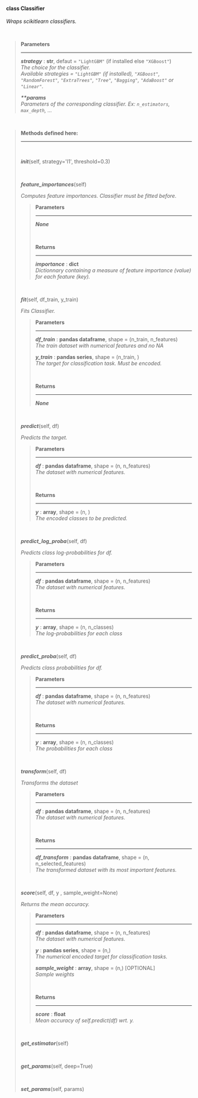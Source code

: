 #### class Classifier ####
*Wraps scikitlearn classifiers.* <br/>

<br/>

> **Parameters**
> ___
>  
> ***strategy*** : **str**, defaut = `"LightGBM"` (if installed else `"XGBoost"`) <br/>
> *The choice for the classifier.* <br/>
> *Available strategies = `"LightGBM"` (if installed), `"XGBoost"`, `"RandomForest"`, `"ExtraTrees"`, `"Tree"`, `"Bagging"`, `"AdaBoost"` or `"Linear"`.* 
>
> ***\*\*params*** <br/>
> *Parameters of the corresponding classifier. Ex: `n_estimators`, `max_depth`, ...*

<br/>

> **Methods defined here:**
> ___
>
> <br/>
>
> ***init***(self, strategy='l1', threshold=0.3) 
> 
> <br/>
>
> ***feature_importances***(self) 
>
> *Computes feature importances. Classifier must be fitted before.*
>
>> **Parameters** 
>> ___ 
>>
>> ***None*** 
>>
>> <br/>
>>
>> **Returns** 
>> ___ 
>>
>> ***importance*** : **dict** <br/>
>> *Dictionnary containing a measure of feature importance (value) for each feature (key).*
>
> <br/>
>
> ***fit***(self, df_train, y_train) 
>
> *Fits Classifier.*
>
>> **Parameters** 
>> ___ 
>> 
>> ***df_train*** : **pandas dataframe**, shape = (n_train, n_features) <br/>
>> *The train dataset with numerical features and no NA* 
>>
>> ***y_train*** : **pandas series**, shape = (n_train, ) <br/>
>> *The target for classification task. Must be encoded.* 
>>
>> <br/>
>> 
>> **Returns** 
>> ___ 
>>
>> ***None*** 
>
> <br/>
>
> ***predict***(self, df) 
>
> *Predicts the target.*
>
>> **Parameters** 
>> ___ 
>> 
>> ***df*** : **pandas dataframe**, shape = (n, n_features) <br/>
>> *The dataset with numerical features.* 
>>
>> <br/>
>> 
>> **Returns** 
>> ___ 
>>
>> ***y*** : **array**, shape = (n, ) <br/>
>> *The encoded classes to be predicted.* 
>
> <br/>
>
> ***predict_log_proba***(self, df) 
>
> *Predicts class log-probabilities for df.*
>
>> **Parameters** 
>> ___ 
>> 
>> ***df*** : **pandas dataframe**, shape = (n, n_features) <br/>
>> *The dataset with numerical features.* 
>>
>> <br/>
>> 
>> **Returns** 
>> ___ 
>>
>> ***y*** : **array**, shape = (n, n_classes) <br/>
>> *The log-probabilities for each class* 
>
> <br/>
>
> ***predict_proba***(self, df) 
>
> *Predicts class probabilities for df.*
>
>> **Parameters** 
>> ___ 
>> 
>> ***df*** : **pandas dataframe**, shape = (n, n_features) <br/>
>> *The dataset with numerical features.* 
>>
>> <br/>
>> 
>> **Returns** 
>> ___ 
>>
>> ***y*** : **array**, shape = (n, n_classes) <br/>
>> *The probabilities for each class* 
>
> <br/>
>
> ***transform***(self, df)
>
> *Transforms the dataset*
>
>> **Parameters** 
>> ___ 
>> 
>> ***df*** : **pandas dataframe**, shape = (n, n_features) <br/>
>> *The dataset with numerical features.* 
>>
>> <br/>
>> 
>> **Returns** 
>> ___ 
>>
>> ***df_transform*** : **pandas dataframe**, shape = (n, n_selected_features) <br/>
>> *The transformed dataset with its most important features.* 
>
> <br/>
>
> ***score***(self, df, y , sample_weight=None)
>
> *Returns the mean accuracy.*
>
>> **Parameters** 
>> ___ 
>> 
>> ***df*** : **pandas dataframe**, shape = (n, n_features) <br/>
>> *The dataset with numerical features.* 
>>
>> ***y*** : **pandas series**, shape = (n,) <br/>
>> *The numerical encoded target for classification tasks.*
>>
>> ***sample_weight*** : **array**, shape = (n,) [OPTIONAL]<br/>
>> *Sample weights*
>>
>> <br/>
>>
>> **Returns** 
>> ___ 
>>
>> ***score*** : **float** <br/>
>> *Mean accuracy of self.predict(df) wrt. y.*
>
> <br/>
>
> ***get_estimator***(self)
>
> <br/>
>
> ***get_params***(self, deep=True)
>
> <br/>
>
> ***set_params***(self, params)

<br/>
<br/>
